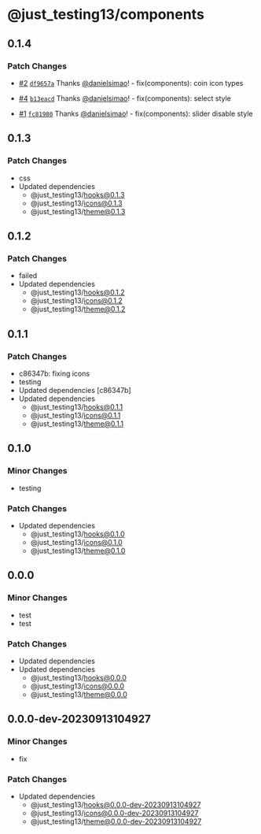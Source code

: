 # @just_testing13/components

## 0.1.4

### Patch Changes

- [#2](https://github.com/interlay/ui/pull/2) [`df9657a`](https://github.com/interlay/ui/commit/df9657a24da59099657a3571b9f007d61943fd0e) Thanks [@danielsimao](https://github.com/danielsimao)! - fix(components): coin icon types

- [#4](https://github.com/interlay/ui/pull/4) [`b13eacd`](https://github.com/interlay/ui/commit/b13eacd2d8029a6452cd21ce8b66c2d5a5f513f0) Thanks [@danielsimao](https://github.com/danielsimao)! - fix(components): select style

- [#1](https://github.com/interlay/ui/pull/1) [`fc81980`](https://github.com/interlay/ui/commit/fc8198097dde6cff75bd6f6fbb1a618277e13cf7) Thanks [@danielsimao](https://github.com/danielsimao)! - fix(components): slider disable style

## 0.1.3

### Patch Changes

- css
- Updated dependencies
  - @just_testing13/hooks@0.1.3
  - @just_testing13/icons@0.1.3
  - @just_testing13/theme@0.1.3

## 0.1.2

### Patch Changes

- failed
- Updated dependencies
  - @just_testing13/hooks@0.1.2
  - @just_testing13/icons@0.1.2
  - @just_testing13/theme@0.1.2

## 0.1.1

### Patch Changes

- c86347b: fixing icons
- testing
- Updated dependencies [c86347b]
- Updated dependencies
  - @just_testing13/hooks@0.1.1
  - @just_testing13/icons@0.1.1
  - @just_testing13/theme@0.1.1

## 0.1.0

### Minor Changes

- testing

### Patch Changes

- Updated dependencies
  - @just_testing13/hooks@0.1.0
  - @just_testing13/icons@0.1.0
  - @just_testing13/theme@0.1.0

## 0.0.0

### Minor Changes

- test
- test

### Patch Changes

- Updated dependencies
- Updated dependencies
  - @just_testing13/hooks@0.0.0
  - @just_testing13/icons@0.0.0
  - @just_testing13/theme@0.0.0

## 0.0.0-dev-20230913104927

### Minor Changes

- fix

### Patch Changes

- Updated dependencies
  - @just_testing13/hooks@0.0.0-dev-20230913104927
  - @just_testing13/icons@0.0.0-dev-20230913104927
  - @just_testing13/theme@0.0.0-dev-20230913104927
